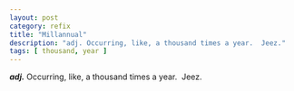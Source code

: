 ```yaml
---
layout: post
category: refix
title: "Millannual"
description: "adj. Occurring, like, a thousand times a year.  Jeez."
tags: [ thousand, year ]
---
```


***adj.*** Occurring, like, a thousand times a year.  Jeez.

